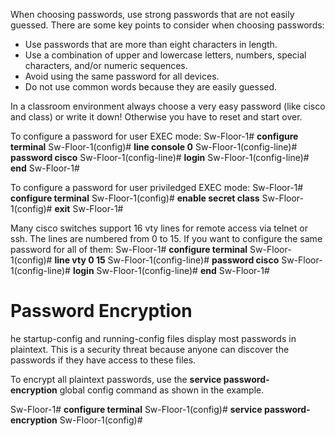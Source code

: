 When choosing passwords, use strong passwords that are not easily guessed. There are some key points to consider when choosing passwords:

-   Use passwords that are more than eight characters in length.
-   Use a combination of upper and lowercase letters, numbers, special characters, and/or numeric sequences.
-   Avoid using the same password for all devices.
-   Do not use common words because they are easily guessed.

In a classroom environment always choose a very easy password (like cisco and class) or write it down! Otherwise you have to reset and start over.

To configure a password for user EXEC mode:
Sw-Floor-1# **configure terminal**
Sw-Floor-1(config)# **line console 0**
Sw-Floor-1(config-line)# **password cisco**
Sw-Floor-1(config-line)# **login**
Sw-Floor-1(config-line)# **end**
Sw-Floor-1#

To configure a password for user priviledged EXEC mode:
Sw-Floor-1# **configure terminal**
Sw-Floor-1(config)# **enable secret class**
Sw-Floor-1(config)# **exit**
Sw-Floor-1#

Many cisco switches support 16 vty lines for remote access via telnet or ssh. The lines are numbered from 0 to 15. If you want to configure the same password for all of them:
Sw-Floor-1# **configure terminal**
Sw-Floor-1(config)# **line vty 0 15**
Sw-Floor-1(config-line)# **password cisco** 
Sw-Floor-1(config-line)# **login** 
Sw-Floor-1(config-line)# **end**
Sw-Floor-1#

# Password Encryption

he startup-config and running-config files display most passwords in plaintext. This is a security threat because anyone can discover the passwords if they have access to these files.

To encrypt all plaintext passwords, use the **service password-encryption** global config command as shown in the example.

Sw-Floor-1# **configure terminal**
Sw-Floor-1(config)# **service password-encryption**
Sw-Floor-1(config)#
